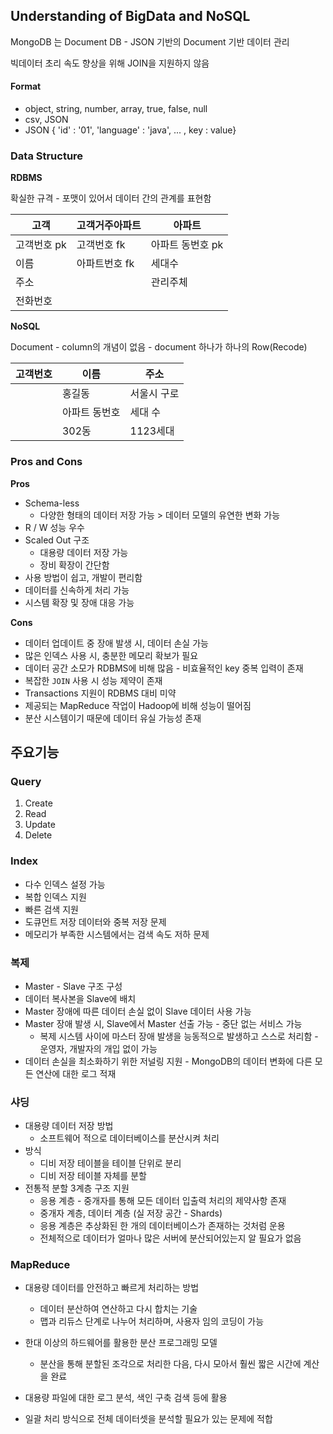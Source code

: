 ## Understanding of BigData and NoSQL

MongoDB 는  Document DB - JSON 기반의 Document 기반 데이터 관리  

빅데이터 초리 속도 향상을 위해 JOIN을 지원하지 않음



#### Format

- object, string, number, array, true, false, null 
- csv, JSON
- JSON { 'id' : '01', 'language' : 'java', ... , key : value}



### Data Structure

**RDBMS**

확실한 규격 - 포맷이 있어서 데이터 간의 관계를 표현함  

| 고객        | 고객거주아파트 | 아파트           |
| ----------- | -------------- | ---------------- |
| 고객번호 pk | 고객번호 fk    | 아파트 동번호 pk |
| 이름        | 아파트번호 fk  | 세대수           |
| 주소        |                | 관리주체         |
| 전화번호    |                |                  |



**NoSQL**

Document - column의 개념이 없음 - document 하나가 하나의 Row(Recode)

| 고객번호 | 이름          | 주소        |
| -------- | ------------- | ----------- |
|          | 홍길동        | 서울시 구로 |
|          | 아파트 동번호 | 세대 수     |
|          | 302동         | 1123세대    |



### Pros and Cons

**Pros**

- Schema-less
  - 다양한 형태의 데이터 저장 가능 > 데이터 모델의 유연한 변화 가능
- R / W 성능 우수
- Scaled Out 구조
  - 대용량 데이터 저장 가능
  - 장비 확장이 간단함
- 사용 방법이 쉽고, 개발이 편리함
- 데이터를 신속하게 처리 가능
- 시스템 확장 및 장애 대응 가능



**Cons**

- 데이터 업데이트 중 장애 발생 시, 데이터 손실 가능
- 많은 인덱스 사용 시, 충분한 메모리 확보가 필요
- 데이터 공간 소모가 RDBMS에 비해 많음 - 비효율적인 key 중복 입력이 존재
- 복잡한 `JOIN` 사용 시 성능 제약이 존재
- Transactions 지원이 RDBMS 대비 미약
- 제공되는 MapReduce 작업이 Hadoop에 비해 성능이 떨어짐
- 분산 시스템이기 때문에 데이터 유실 가능성 존재



## 주요기능

### Query 

1. Create
2. Read
3. Update
4. Delete



### Index

- 다수 인덱스 설정 가능
- 복합 인덱스 지원
- 빠른 검색 지원
- 도큐먼트 저장 데이터와 중복 저장 문제
- 메모리가 부족한 시스템에서는 검색 속도 저하 문제



### 복제

- Master - Slave 구조 구성
- 데이터 복사본을 Slave에 배치
- Master 장애에 따른 데이터 손실 없이 Slave 데이터 사용 가능
- Master 장애 발생 시,  Slave에서 Master 선출 가능 - 중단 없는 서비스 가능
  - 복제 시스템 사이에 마스터 장애 발생을 능동적으로 발생하고 스스로 처리함 - 운영자, 개발자의 개입 없이 가능
- 데이터 손실을 최소화하기 위한 저널링 지원 - MongoDB의 데이터 변화에 다른 모든 연산에 대한 로그 적재



### 샤딩

- 대용량 데이터 저장 방법
  - 소프트웨어 적으로 데이터베이스를 분산시켜 처리 
- 방식
  - 디비 저장 테이블을 테이블 단위로 분리
  - 디비 저장 테이블 자체를 분할
- 전통적 분할 3계층 구조 지원
  - 응용 계층 - 중개자를 통해 모든 데이터 입출력 처리의 제약사항 존재
  - 중개자 계층, 데이터 계층 (실 저장 공간 - Shards)
  - 응용 계층은 추상화된 한 개의 데이터베이스가 존재하는 것처럼 운용 
  - 전체적으로 데이터가 얼마나 많은 서버에 분산되어있는지 알 필요가 없음



### MapReduce

- 대용량 데이터를 안전하고 빠르게 처리하는 방법
  - 데이터 분산하여 연산하고 다시 합치는 기술
  - 맵과 리듀스 단계로 나누어 처리하며, 사용자 임의 코딩이 가능

- 한대 이상의 하드웨어를 활용한 분산 프로그래밍 모델
  - 분산을 통해 분할된 조각으로 처리한 다음, 다시 모아서 훨씬 짧은 시간에 계산을 완료
- 대용량 파일에 대한 로그 분석, 색인 구축 검색 등에 활용
- 일괄 처리 방식으로 전체 데이터셋을 분석할 필요가 있는 문제에 적합